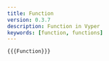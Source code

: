 ```yaml
---
title: Function
version: 0.3.7
description: Function in Vyper
keywords: [function, functions]
---
```


```vyper
{{{Function}}}
```
